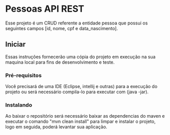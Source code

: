 # Pessoas API REST
Esse projeto é um CRUD referente a entidade pessoa que possui os seguintes campos [id, nome, cpf e data_nascimento].
## Iniciar
Essas instruções fornecerão uma cópia do projeto em execução na sua maquina local para fins de desenvolvimento e teste.
### Pré-requisitos
Você precisará de uma IDE (Eclipse, intellij e outras) para a execução do projeto ou será necessário compila-lo para executar com (java -jar).
### Instalando
Ao baixar o repositório será necessário baixar as dependencias do maven e executar o comando "mvn clean install" para limpar e instalar o projeto, logo em seguida, poderá levantar sua aplicação.
